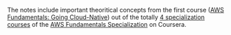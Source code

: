The notes include important theoritical concepts from the first course ([AWS Fundamentals: Going Cloud-Native](https://www.coursera.org/learn/aws-fundamentals-going-cloud-native)) out of the totally [4 specialization courses](https://www.coursera.org/specializations/aws-fundamentals#courses) of the [AWS Fundamentals Specialization](https://www.coursera.org/specializations/aws-fundamentals) on Coursera.